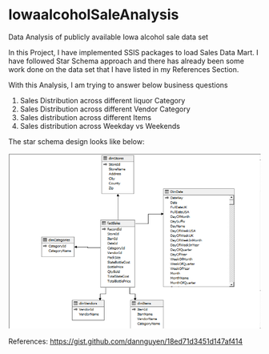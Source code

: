 # IowaalcoholSaleAnalysis
Data Analysis of publicly available Iowa alcohol sale data set 

In this Project, I have implemented SSIS packages to load Sales Data Mart. I have followed Star Schema approach and there has already been some work done on the data set that I have listed in my References Section.

With this Analysis, I am trying to answer below business questions

1. Sales Distribution across different liquor Category
2. Sales Distribution across different Vendor Category
3. Sales distribution across different Items
4. Sales distribution across Weekday vs Weekends

The star schema design looks like below:

![Alt text](https://github.com/bhamur/IowaalcoholSaleAnalysis/blob/master/Star_Schema_Design.PNG "Star Schema Design")

References:
https://gist.github.com/dannguyen/18ed71d3451d147af414
